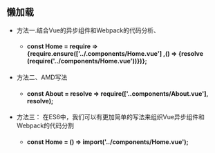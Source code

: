 ## 懒加载

- 方法一.结合Vue的异步组件和Webpack的代码分析、

  - #### const Home = require => {require.ensure(['../.components/Home.vue']	,() => {resolve (require('../components/Home.vue'))})};

- 方法二、AMD写法

  - #### const About = resolve => require(['..components/About.vue'], resolve);

- 方法三： 在ES6中，我们可以有更加简单的写法来组织Vue异步组件和Webpack的代码分割

  - #### const Home = () => import('../components/Home.vue');

